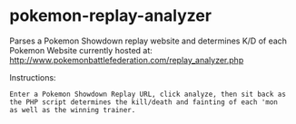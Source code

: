 pokemon-replay-analyzer
=======================

Parses a Pokemon Showdown replay website and determines K/D of each Pokemon
Website currently hosted at:
	http://www.pokemonbattlefederation.com/replay_analyzer.php

Instructions:
	
	Enter a Pokemon Showdown Replay URL, click analyze, then sit back as
	the PHP script determines the kill/death and fainting of each 'mon
	as well as the winning trainer.